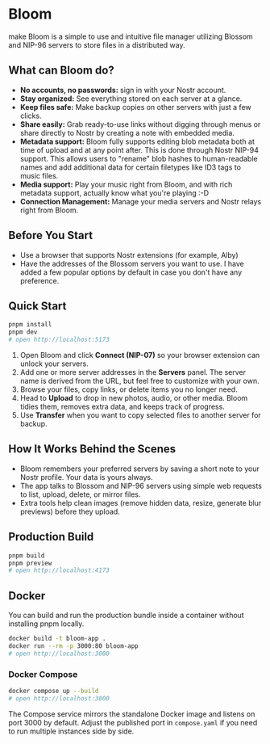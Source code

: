 # Bloom
make 
Bloom is a simple to use and intuitive file manager utilizing Blossom and NIP-96 servers to store files in a distributed way. 

## What can Bloom do?
- **No accounts, no passwords:** sign in with your Nostr account.
- **Stay organized:** See everything stored on each server at a glance.
- **Keep files safe:** Make backup copies on other servers with just a few clicks.
- **Share easily:** Grab ready-to-use links without digging through menus or share directly to Nostr by creating a note with embedded media.
- **Metadata support:** Bloom fully supports editing blob metadata both at time of upload and at any point after. This is done through Nostr NIP-94 support. This allows users to "rename" blob hashes to human-readable names and add additional data for certain filetypes like ID3 tags to music files.
- **Media support:** Play your music right from Bloom, and with rich metadata support, actually know what you're playing :-D
- **Connection Management:** Manage your media servers and Nostr relays right from Bloom.

## Before You Start
- Use a browser that supports Nostr extensions (for example, Alby)
- Have the addresses of the Blossom servers you want to use. I have added a few popular options by default in case you don't have any preference.

## Quick Start
```bash
pnpm install
pnpm dev
# open http://localhost:5173
```

1. Open Bloom and click **Connect (NIP-07)** so your browser extension can unlock your servers.
2. Add one or more server addresses in the **Servers** panel. The server name is derived from the URL, but feel free to customize with your own.
3. Browse your files, copy links, or delete items you no longer need.
4. Head to **Upload** to drop in new photos, audio, or other media. Bloom tidies them, removes extra data, and keeps track of progress.
5. Use **Transfer** when you want to copy selected files to another server for backup.

## How It Works Behind the Scenes
- Bloom remembers your preferred servers by saving a short note to your Nostr profile. Your data is yours always.
- The app talks to Blossom and NIP-96 servers using simple web requests to list, upload, delete, or mirror files.
- Extra tools help clean images (remove hidden data, resize, generate blur previews) before they upload.

## Production Build
```bash
pnpm build
pnpm preview
# open http://localhost:4173
```

## Docker
You can build and run the production bundle inside a container without installing pnpm locally.

```bash
docker build -t bloom-app .
docker run --rm -p 3000:80 bloom-app
# open http://localhost:3000
```

### Docker Compose
```bash
docker compose up --build
# open http://localhost:3000
```

The Compose service mirrors the standalone Docker image and listens on port 3000 by default. Adjust the published port in `compose.yaml` if you need to run multiple instances side by side.
